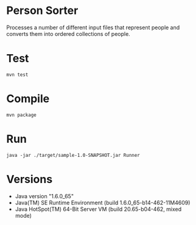 # Person Sorter
Processes a number of different input files that represent people and converts them into ordered collections of people.

# Test
```
mvn test
```

# Compile
```
mvn package
```

# Run
```
java -jar ./target/sample-1.0-SNAPSHOT.jar Runner
```

# Versions
* Java version "1.6.0_65"
* Java(TM) SE Runtime Environment (build 1.6.0_65-b14-462-11M4609)
* Java HotSpot(TM) 64-Bit Server VM (build 20.65-b04-462, mixed mode)
